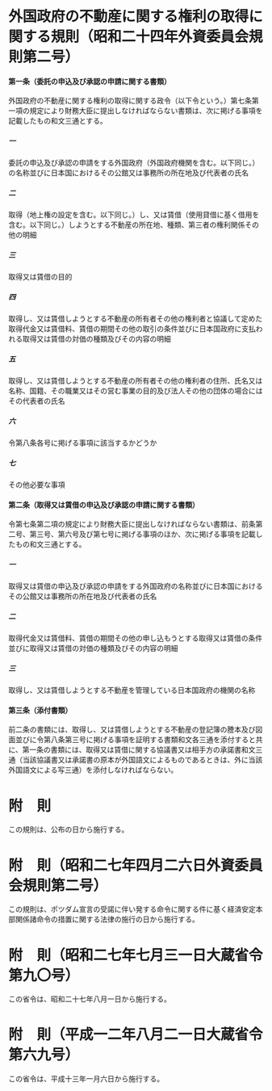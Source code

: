 # 外国政府の不動産に関する権利の取得に関する規則（昭和二十四年外資委員会規則第二号）
#### 第一条（委託の申込及び承認の申請に関する書類）
外国政府の不動産に関する権利の取得に関する政令（以下令という。）第七条第一項の規定により財務大臣に提出しなければならない書類は、次に掲げる事項を記載したもの和文三通とする。
##### 一
委託の申込及び承認の申請をする外国政府（外国政府機関を含む。以下同じ。）の名称並びに日本国におけるその公館又は事務所の所在地及び代表者の氏名
##### 二
取得（地上権の設定を含む。以下同じ。）し、又は賃借（使用貸借に基く借用を含む。以下同じ。）しようとする不動産の所在地、種類、第三者の権利関係その他の明細
##### 三
取得又は賃借の目的
##### 四
取得し、又は賃借しようとする不動産の所有者その他の権利者と協議して定めた取得代金又は賃借料、賃借の期間その他の取引の条件並びに日本国政府に支払われる取得又は賃借の対価の種類及びその内容の明細
##### 五
取得し、又は賃借しようとする不動産の所有者その他の権利者の住所、氏名又は名称、国籍、その職業又はその営む事業の目的及び法人その他の団体の場合にはその代表者の氏名
##### 六
令第八条各号に掲げる事項に該当するかどうか
##### 七
その他必要な事項
#### 第二条（取得又は賃借の申込及び承認の申請に関する書類）
令第七条第二項の規定により財務大臣に提出しなければならない書類は、前条第二号、第三号、第六号及び第七号に掲げる事項のほか、次に掲げる事項を記載したもの和文三通とする。
##### 一
取得又は賃借の申込及び承認の申請をする外国政府の名称並びに日本国におけるその公館又は事務所の所在地及び代表者の氏名
##### 二
取得代金又は賃借料、賃借の期間その他の申し込もうとする取得又は賃借の条件並びに取得又は賃借の対価の種類及びその内容の明細
##### 三
取得し、又は賃借しようとする不動産を管理している日本国政府の機関の名称
#### 第三条（添付書類）
前二条の書類には、取得し、又は賃借しようとする不動産の登記簿の謄本及び図面並びに令第八条第三号に掲げる事項を証明する書類和文各三通を添付すると共に、第一条の書類には、取得又は賃借に関する協議書又は相手方の承諾書和文三通（当該協議書又は承諾書の原本が外国語文によるものであるときは、外に当該外国語文による写三通）を添付しなければならない。
# 附　則
この規則は、公布の日から施行する。
# 附　則（昭和二七年四月二六日外資委員会規則第二号）
この規則は、ポツダム宣言の受諾に伴い発する命令に関する件に基く経済安定本部関係諸命令の措置に関する法律の施行の日から施行する。
# 附　則（昭和二七年七月三一日大蔵省令第九〇号）
この省令は、昭和二十七年八月一日から施行する。
# 附　則（平成一二年八月二一日大蔵省令第六九号）
この省令は、平成十三年一月六日から施行する。

